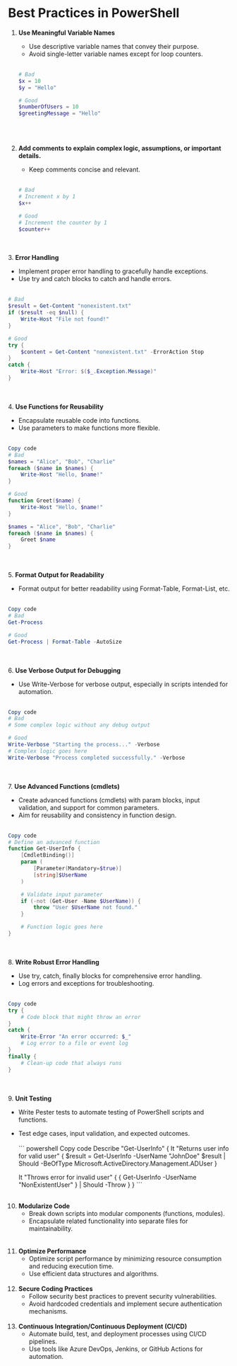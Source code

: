 # Best Practices in PowerShell<br>

1. **Use Meaningful Variable Names**

   - Use descriptive variable names that convey their purpose.
   - Avoid single-letter variable names except for loop counters.
     <br><br>
   ```powershell
   # Bad
   $x = 10
   $y = "Hello"

   # Good
   $numberOfUsers = 10
   $greetingMessage = "Hello"
   ```
   <br><br>

2. **Add comments to explain complex logic, assumptions, or important details.**

   - Keep comments concise and relevant.
     <br><br>

   ```powershell
   # Bad
   # Increment x by 1
   $x++

   # Good
   # Increment the counter by 1
   $counter++
   ```
 <br><br>
3. **Error Handling**

   - Implement proper error handling to gracefully handle exceptions.
   - Use try and catch blocks to catch and handle errors.
 <br><br>
   ```Powershell
   # Bad
   $result = Get-Content "nonexistent.txt"
   if ($result -eq $null) {
       Write-Host "File not found!"
   }

   # Good
   try {
       $content = Get-Content "nonexistent.txt" -ErrorAction Stop
   }
   catch {
       Write-Host "Error: $($_.Exception.Message)"
   }
   ```
 <br><br>
4. **Use Functions for Reusability**

   - Encapsulate reusable code into functions.
   - Use parameters to make functions more flexible.
 <br><br>
   ```powershell
   Copy code
   # Bad
   $names = "Alice", "Bob", "Charlie"
   foreach ($name in $names) {
       Write-Host "Hello, $name!"
   }

   # Good
   function Greet($name) {
       Write-Host "Hello, $name!"
   }

   $names = "Alice", "Bob", "Charlie"
   foreach ($name in $names) {
       Greet $name
   }
   ```
 <br><br>
5. **Format Output for Readability**

   - Format output for better readability using Format-Table, Format-List, etc.
 <br><br>
   ```powershell
   Copy code
   # Bad
   Get-Process

   # Good
   Get-Process | Format-Table -AutoSize
   ```
 <br><br>
6. **Use Verbose Output for Debugging**

   - Use Write-Verbose for verbose output, especially in scripts intended for automation.
 <br><br>
   ```powershell
   Copy code
   # Bad
   # Some complex logic without any debug output

   # Good
   Write-Verbose "Starting the process..." -Verbose
   # Complex logic goes here
   Write-Verbose "Process completed successfully." -Verbose
   ```
 <br><br>
7. **Use Advanced Functions (cmdlets)**

   - Create advanced functions (cmdlets) with param blocks, input validation, and support for common parameters.
   - Aim for reusability and consistency in function design.
 <br><br>
   ```powershell
   Copy code
   # Define an advanced function
   function Get-UserInfo {
       [CmdletBinding()]
       param (
           [Parameter(Mandatory=$true)]
           [string]$UserName
       )

       # Validate input parameter
       if (-not (Get-User -Name $UserName)) {
           throw "User $UserName not found."
       }

       # Function logic goes here
   }
   ```
 <br><br>
8. **Write Robust Error Handling**

   - Use try, catch, finally blocks for comprehensive error handling.
   - Log errors and exceptions for troubleshooting.
 <br><br>
   ```powershell
   Copy code
   try {
       # Code block that might throw an error
   }
   catch {
       Write-Error "An error occurred: $_"
       # Log error to a file or event log
   }
   finally {
       # Clean-up code that always runs
   }
   ```
 <br><br>
9. **Unit Testing**

   - Write Pester tests to automate testing of PowerShell scripts and functions.
   - Test edge cases, input validation, and expected outcomes.
<br><br>
    ```
    powershell
    Copy code
    Describe "Get-UserInfo" {
        It "Returns user info for valid user" {
            $result = Get-UserInfo -UserName "JohnDoe"
            $result | Should -BeOfType Microsoft.ActiveDirectory.Management.ADUser
        }

        It "Throws error for invalid user" {
            { Get-UserInfo -UserName "NonExistentUser" } | Should -Throw
        }
    }
    ```
 <br><br>

10. **Modularize Code**
    - Break down scripts into modular components (functions, modules).
    - Encapsulate related functionality into separate files for maintainability.<br>
 <br><br>
11. **Optimize Performance**
    - Optimize script performance by minimizing resource consumption and reducing execution time.
    - Use efficient data structures and algorithms.
 <br><br>
12. **Secure Coding Practices**
    - Follow security best practices to prevent security vulnerabilities.
    - Avoid hardcoded credentials and implement secure authentication mechanisms.
 <br><br>
13. **Continuous Integration/Continuous Deployment (CI/CD)**
    - Automate build, test, and deployment processes using CI/CD pipelines.
    - Use tools like Azure DevOps, Jenkins, or GitHub Actions for automation.
 <br><br>
